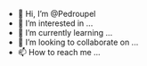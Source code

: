 - 👋 Hi, I’m @Pedroupel
- 👀 I’m interested in ...
- 🌱 I’m currently learning ...
- 💞️ I’m looking to collaborate on ...
- 📫 How to reach me ...

<!---
Pedroupel/Pedroupel is a ✨ special ✨ repository because its `README.md` (this file) appears on your GitHub profile.
You can click the Preview link to take a look at your changes.
--->

